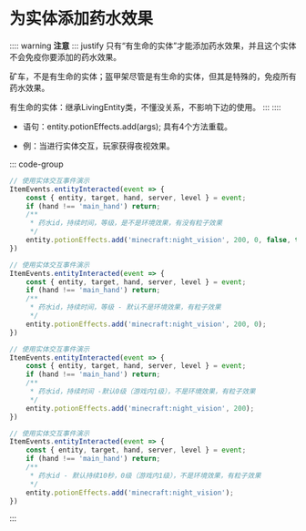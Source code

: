 # 为实体添加药水效果

:::: warning **注意**
::: justify
只有“有生命的实体”才能添加药水效果，并且这个实体不会免疫你要添加的药水效果。

矿车，不是有生命的实体；盔甲架尽管是有生命的实体，但其是特殊的，免疫所有药水效果。

有生命的实体：继承LivingEntity类，不懂没关系，不影响下边的使用。
:::
::::

- 语句：entity.potionEffects.add(args); 具有4个方法重载。

- 例：当进行实体交互，玩家获得夜视效果。

::: code-group

```js [示例]
// 使用实体交互事件演示
ItemEvents.entityInteracted(event => {
    const { entity, target, hand, server, level } = event;
    if (hand !== 'main_hand') return;
    /**
     * 药水id，持续时间，等级，是不是环境效果，有没有粒子效果
     */
    entity.potionEffects.add('minecraft:night_vision', 200, 0, false, true);
})

```

```js [示例]
// 使用实体交互事件演示
ItemEvents.entityInteracted(event => {
    const { entity, target, hand, server, level } = event;
    if (hand !== 'main_hand') return;
    /**
     * 药水id，持续时间，等级 - 默认不是环境效果，有粒子效果
     */
    entity.potionEffects.add('minecraft:night_vision', 200, 0);
})
```

```js [示例]
// 使用实体交互事件演示
ItemEvents.entityInteracted(event => {
    const { entity, target, hand, server, level } = event;
    if (hand !== 'main_hand') return;
    /**
     * 药水id，持续时间 -默认0级（游戏内1级），不是环境效果，有粒子效果
     */
    entity.potionEffects.add('minecraft:night_vision', 200);
})
```

```js [示例]
// 使用实体交互事件演示
ItemEvents.entityInteracted(event => {
    const { entity, target, hand, server, level } = event;
    if (hand !== 'main_hand') return;
    /**
     * 药水id - 默认持续10秒，0级（游戏内1级），不是环境效果，有粒子效果
     */
    entity.potionEffects.add('minecraft:night_vision');
})
```

:::
